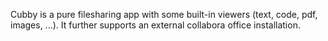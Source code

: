 Cubby is a pure filesharing app with some built-in viewers (text, code, pdf, images, ...). It further supports an external collabora office installation.

